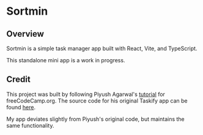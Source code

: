 # Sortmin

## Overview

Sortmin is a simple task manager app built with React, Vite, and TypeScript.

This standalone mini app is a work in progress.

## Credit

This project was built by following Piyush Agarwal's [tutorial](https://www.youtube.com/watch?v=FJDVKeh7RJI) for freeCodeCamp.org. The source code for his original Taskify app can be found [here](https://github.com/piyush-eon/react-typescript-taskify).

My app deviates slightly from Piyush's original code, but maintains the same functionality.